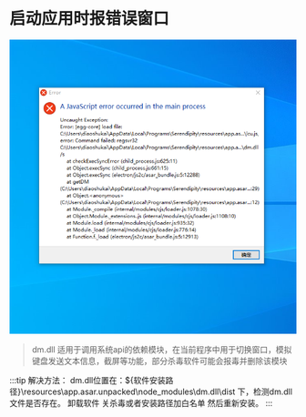 # 启动应用时报错误窗口
![](../public/launch_error.png)

> dm.dll 适用于调用系统api的依赖模块，在当前程序中用于切换窗口，模拟键盘发送文本信息，截屏等功能，部分杀毒软件可能会报毒并删除该模块

:::tip 解决方法：
dm.dll位置在：${软件安装路径}\resources\app.asar.unpacked\node_modules\dm.dll\dist 下，检测dm.dll文件是否存在。 卸载软件 关杀毒或者安装路径加白名单  然后重新安装。 :::